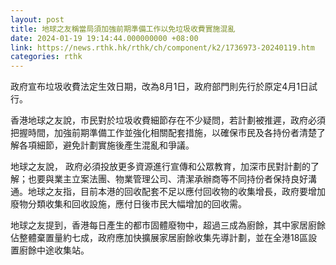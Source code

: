 ```yaml
---
layout: post
title: 地球之友稱當局須加強前期準備工作以免垃圾收費實施混亂
date: 2024-01-19 19:14:44.000000000 +08:00
link: https://news.rthk.hk/rthk/ch/component/k2/1736973-20240119.htm
categories: rthk
---
```


政府宣布垃圾收費法定生效日期，改為8月1日，政府部門則先行於原定4月1日試行。

香港地球之友說，市民對於垃圾收費細節存在不少疑問，若計劃被推遲，政府必須把握時間，加強前期準備工作並強化相關配套措施，以確保市民及各持份者清楚了解各項細節，避免計劃實施後產生混亂和爭議。

地球之友說， 政府必須投放更多資源進行宣傳和公眾教育，加深市民對計劃的了解；也要與業主立案法團、物業管理公司、清潔承辦商等不同持份者保持良好溝通。地球之友指，目前本港的回收配套不足以應付回收物的收集增長，政府要增加廢物分類收集和回收設施，應付日後市民大幅增加的回收需。

地球之友提到，香港每日產生的都市固體廢物中，超過三成為廚餘，其中家居廚餘佔整體棄置量約七成，政府應加快擴展家居廚餘收集先導計劃，並在全港18區設置廚餘中途收集站。
